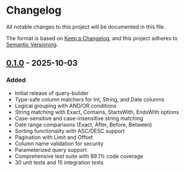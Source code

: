 # Changelog

All notable changes to this project will be documented in this file.

The format is based on [Keep a Changelog](https://keepachangelog.com/en/1.0.0/),
and this project adheres to [Semantic Versioning](https://semver.org/spec/v2.0.0.html).

## [0.1.0] - 2025-10-03

### Added
- Initial release of query-builder
- Type-safe column matchers for Int, String, and Date columns
- Logical grouping with AND/OR conditions
- String matching with Exact, Contains, StartsWith, EndsWith options
- Case-sensitive and case-insensitive string matching
- Date range comparisons (Exact, After, Before, Between)
- Sorting functionality with ASC/DESC support
- Pagination with Limit and Offset
- Column name validation for security
- Parameterized query support
- Comprehensive test suite with 89.1% code coverage
- 30 unit tests and 15 integration tests

[0.1.0]: https://github.com/bolanosdev/query-builder/releases/tag/v0.1.0
